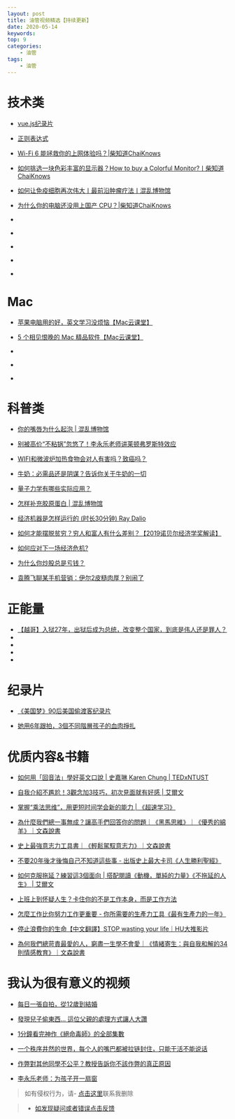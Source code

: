 ```yaml
---
layout: post
title: 油管视频精选【持续更新】
date: 2020-05-14
keywords:
top: 9
categories:
    - 油管
tags:
    - 油管
---
```

# 技术类
- [vue.js纪录片](https://youtu.be/OrxmtDw4pVI)

- [正则表达式](https://youtu.be/sXQxhojSdZM)

- [Wi-Fi 6 能拯救你的上网体验吗？|柴知道ChaiKnows](https://youtu.be/wEU7MYAkPaw)

- [如何挑选一块色彩丰富的显示器？How to buy a Colorful Monitor?丨柴知道ChaiKnows
](https://youtu.be/XCi3hP-biDs)

- [如何让免疫细胞再次伟大丨最前沿肿瘤疗法丨混乱博物馆
](https://youtu.be/_uJr3KgvFEs)

- [为什么你的电脑还没用上国产 CPU？|柴知道ChaiKnows
](https://youtu.be/_5txTIdG53c)
- []()
- []()
- []()
- []()
- []()

# Mac
- [苹果电脑用的好，英文学习没烦恼【Mac云课堂】](https://youtu.be/W3kYZkMgWXQ)

- [5 个相见恨晚的 Mac 精品软件【Mac云课堂】](https://youtu.be/UK93-ifMtOQ)

- []()
- []()
- []()
# 科普类
- [你的嘴唇为什么起泡 | 混乱博物馆](https://youtu.be/K86HoK3T7i8)

- [别被高价“不粘锅”忽悠了！李永乐老师讲莱顿弗罗斯特效应
](https://youtu.be/_t3t4x3m_WI)

- [WIFI和微波炉加热食物会对人有害吗？致癌吗？](https://youtu.be/4h-h2vYmMtg)

- [牛奶：必需品还是阴谋？告诉你关于牛奶的一切
](https://youtu.be/g_Ljlo-_ntU)

- [量子力学有哪些实际应用？](https://youtu.be/z4GUMVV3Xt4)

- [怎样补充胶原蛋白 | 混乱博物馆
](https://youtu.be/SGWfSYyQN6Y)

- [经济机器是怎样运行的 (时长30分钟) Ray Dalio
](https://youtu.be/rFV7wdEX-Mo)

- [如何才能摆脱贫穷？穷人和富人有什么差别？【2019诺贝尔经济学奖解读】
](https://youtu.be/aBTDvlteZcs)

- [如何应对下一场经济危机?](https://youtu.be/VZxUmubbf7k)

- [为什么你炒股总是亏钱？](https://youtu.be/_f0VoxypcCo)

- [袁腾飞聊某手机营销：伊尔2皮糙肉厚？别闹了
](https://youtu.be/KDPdam54vzY)

# 正能量
- [【越哥】入狱27年，出狱后成为总统，改变整个国家，到底是伟人还是罪人？
](https://youtu.be/LN5hbwUKkKY)
- []()
- []()
- []()
- []()
# 纪录片
- [《美国梦》90后美国偷渡客纪录片](https://youtu.be/UJh0Nq2ovxY)

- [她用6年跟拍，3個不同階層孩子的血肉掙扎
](https://youtu.be/-QJlN-YbdDE)

# 优质内容&书籍
- [如何用「回音法」學好英文口說 | 史嘉琳 Karen Chung | TEDxNTUST
](https://youtu.be/sQEWEPIHLzQ)

- [自我介紹不尷尬！3觀念加3技巧，初次見面就有好感 | 艾爾文](https://youtu.be/fzU28pvC7IY)

- [掌握“乘法思维”，用更短时间学会新的能力 | 《超速学习》
](https://youtu.be/m3kp8gX9WKY)

- [為什麼我們總一事無成？讓高手們回答你的問題｜《黑馬思維》｜《優秀的綿羊》｜文森說書](https://youtu.be/dMwq6LxGnLA)

- [史上最強意志力工具書｜《輕鬆駕馭意志力》｜文森說書](https://youtu.be/Q4tJXEU8LGA)

- [不要20年後才後悔自己不知道這些事 - 出版史上最大卡司《人生勝利聖經》](https://youtu.be/w92fGRg3T3I)

- [如何克服拖延？練習這3個面向 | 搭配閱讀《動機，單純的力量》《不拖延的人生》 | 艾爾文
](https://youtu.be/zGdsvZEC3o0)

- [上班上到怀疑人生？卡住你的不是工作本身，而是工作方法
](https://youtu.be/fadEbti8-mM)

- [怎麼工作比你努力工作更重要 - 你所需要的生產力工具《最有生產力的一年》
](https://youtu.be/V9ZQWgmX2ho)

- [停止浪費你的生命【中文翻譯】STOP wasting your life｜HU大推影片
](https://youtu.be/tMEadGqvWqU)

- [為何我們總苛責最愛的人，窮盡一生學不會愛｜《情緒寄生：與自我和解的34則情感教育》｜文森說書
](https://youtu.be/-kVGhAEFplM)
# 我认为很有意义的视频

- [每日一張自拍，從12歲到結婚](https://youtu.be/65nfbW-27ps)

- [發現兒子偷東西... 這位父親的處理方式讓人大讚](https://youtu.be/l-eJ1CaHkxw)

- [1分鐘看完神作《絕命毒師》的全部集數](https://youtu.be/jWe8ojg09SQ)

- [一个秩序井然的世界，每个人的嘴巴都被拉链封住，只能干活不能说话
](https://youtu.be/4Z-nmM3ofPk)

- [作弊對其他同學不公平？教授告訴你不該作弊的真正原因](https://youtu.be/jCZsK5ZrwrQ)

- [李永乐老师：为孩子开一扇窗
](https://youtu.be/GsKKb_zd7OA)

>如有侵权行为，请- [点击这里](https://github.com/cooper-q/MattMeng_hexo/issues)联系我删除

>- [如发现疑问或者错误点击反馈](https://github.com/cooper-q/MattMeng_hexo/issues)
